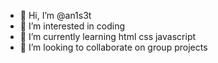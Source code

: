 - 👋 Hi, I’m @an1s3t
- 👀 I’m interested in coding
- 🌱 I’m currently learning html css javascript
- 💞️ I’m looking to collaborate on group projects


<!---
an1s3t/an1s3t is a ✨ special ✨ repository because its `README.md` (this file) appears on your GitHub profile.
You can click the Preview link to take a look at your changes.
--->
